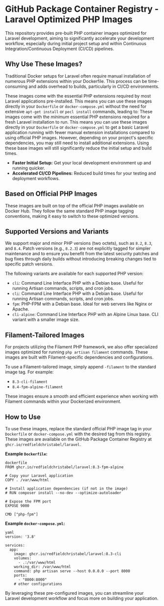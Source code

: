 # GitHub Package Container Registry - Laravel Optimized PHP Images

This repository provides pre-built PHP container images optimized for Laravel development, aiming to significantly accelerate your development workflow, especially during initial project setup and within Continuous Integration/Continuous Deployment (CI/CD) pipelines.

## Why Use These Images?

Traditional Docker setups for Laravel often require manual installation of numerous PHP extensions within your Dockerfile. This process can be time-consuming and adds overhead to builds, particularly in CI/CD environments.

These images come with the essential PHP extensions required by most Laravel applications pre-installed. This means you can use these images directly in your `Dockerfile` or `docker-compose.yml` without the need for extensive `apt-get install` or `pecl install` commands, leading to:
These images come with the *minimum* essential PHP extensions required for a fresh Laravel installation to run. This means you can use these images directly in your `Dockerfile` or `docker-compose.yml` to get a basic Laravel application running with fewer manual extension installations compared to using official PHP images. However, depending on your project's specific dependencies, you may still need to install additional extensions. Using these base images will still significantly reduce the initial setup and build times.

- **Faster Initial Setup:** Get your local development environment up and running quicker.
- **Accelerated CI/CD Pipelines:** Reduced build times for your testing and deployment workflows.

## Based on Official PHP Images

These images are built on top of the official PHP images available on Docker Hub. They follow the same standard PHP image tagging conventions, making it easy to switch to these optimized versions.

## Supported Versions and Variants

We support major and minor PHP versions (two octets), such as `8.2`, `8.3`, and `8.4`. Patch versions (e.g., `8.2.3`) are not explicitly tagged for simpler maintenance and to ensure you benefit from the latest security patches and bug fixes through daily builds without introducing breaking changes tied to specific patch versions.

The following variants are available for each supported PHP version:

- `cli`: Command Line Interface PHP with a Debian base. Useful for running Artisan commands, scripts, and cron jobs.
- `cli`: Command Line Interface PHP with a Debian base. Useful for running Artisan commands, scripts, and cron jobs.
- `fpm`: PHP-FPM with a Debian base. Ideal for web servers like Nginx or Apache.
- `cli-alpine`: Command Line Interface PHP with an Alpine Linux base. CLI variant with a smaller image size.
## Filament-Tailored Images

For projects utilizing the Filament PHP framework, we also offer specialized images optimized for running `php artisan filament` commands. These images are built with Filament-specific dependencies and configurations.

To use a Filament-tailored image, simply append `-filament` to the standard image tag. For example:

- `8.3-cli-filament`
- `8.4-fpm-alpine-filament`

These images ensure a smooth and efficient experience when working with Filament commands within your Dockerized environment.

## How to Use

To use these images, replace the standard official PHP image tag in your `Dockerfile` or `docker-compose.yml` with the desired tag from this registry.
These images are available on the GitHub Package Container Registry at `ghcr.io/redfieldchristabel/laravel`.

**Example `Dockerfile`:**
```
dockerfile
FROM ghcr.io/redfieldchristabel/laravel:8.3-fpm-alpine

# Copy your Laravel application
COPY . /var/www/html

# Install application dependencies (if not in the image)
# RUN composer install --no-dev --optimize-autoloader

# Expose the FPM port
EXPOSE 9000

CMD ["php-fpm"]
```
**Example `docker-compose.yml`:**
```
yaml
version: '3.8'

services:
  app:
    image: ghcr.io/redfieldchristabel/laravel:8.3-cli
    volumes:
      - .:/var/www/html
    working_dir: /var/www/html
    command: php artisan serve --host 0.0.0.0 --port 8000
    ports:
      - "8000:8000"
    # other configurations
```

By leveraging these pre-configured images, you can streamline your Laravel development workflow and focus more on building your application.